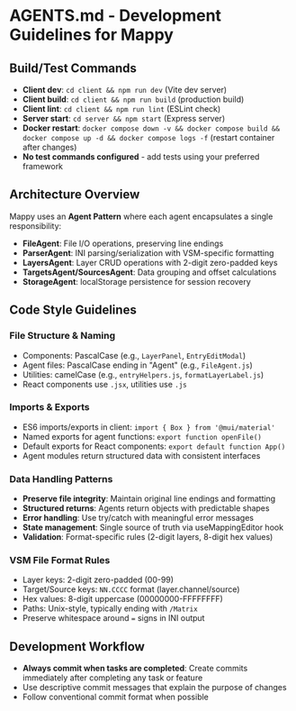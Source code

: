 # AGENTS.md - Development Guidelines for Mappy

## Build/Test Commands
- **Client dev**: `cd client && npm run dev` (Vite dev server)
- **Client build**: `cd client && npm run build` (production build)
- **Client lint**: `cd client && npm run lint` (ESLint check)
- **Server start**: `cd server && npm start` (Express server)
- **Docker restart**: `docker compose down -v && docker compose build && docker compose up -d && docker compose logs -f` (restart container after changes)
- **No test commands configured** - add tests using your preferred framework

## Architecture Overview
Mappy uses an **Agent Pattern** where each agent encapsulates a single responsibility:
- **FileAgent**: File I/O operations, preserving line endings
- **ParserAgent**: INI parsing/serialization with VSM-specific formatting
- **LayersAgent**: Layer CRUD operations with 2-digit zero-padded keys
- **TargetsAgent/SourcesAgent**: Data grouping and offset calculations
- **StorageAgent**: localStorage persistence for session recovery

## Code Style Guidelines

### File Structure & Naming
- Components: PascalCase (e.g., `LayerPanel`, `EntryEditModal`)
- Agent files: PascalCase ending in "Agent" (e.g., `FileAgent.js`)
- Utilities: camelCase (e.g., `entryHelpers.js`, `formatLayerLabel.js`)
- React components use `.jsx`, utilities use `.js`

### Imports & Exports
- ES6 imports/exports in client: `import { Box } from '@mui/material'`
- Named exports for agent functions: `export function openFile()`
- Default exports for React components: `export default function App()`
- Agent modules return structured data with consistent interfaces

### Data Handling Patterns
- **Preserve file integrity**: Maintain original line endings and formatting
- **Structured returns**: Agents return objects with predictable shapes
- **Error handling**: Use try/catch with meaningful error messages
- **State management**: Single source of truth via useMappingEditor hook
- **Validation**: Format-specific rules (2-digit layers, 8-digit hex values)

### VSM File Format Rules
- Layer keys: 2-digit zero-padded (00-99)
- Target/Source keys: `NN.CCCC` format (layer.channel/source)
- Hex values: 8-digit uppercase (00000000-FFFFFFFF)
- Paths: Unix-style, typically ending with `/Matrix`
- Preserve whitespace around `=` signs in INI output

## Development Workflow
- **Always commit when tasks are completed**: Create commits immediately after completing any task or feature
- Use descriptive commit messages that explain the purpose of changes
- Follow conventional commit format when possible